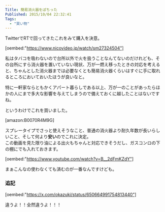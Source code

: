 ```yaml
---
Title: 簡易消火器をぽちった
Published: 2015/10/04 22:32:41
Tags:
  - "買い物"
---
```

TwitterでRTで回ってきたこれをみて購入を決意。  

[oembed:"https://www.nicovideo.jp/watch/sm27324504"]

私はタバコを吸わないので台所以外で火を扱うことなんてないのだけれども、その台所にすら消火器を置いていない現状、万が一燃え移ったときの対応を考えると、ちゃんとした消火器までは必要なくとも簡易消火器くらいはすぐに手に取れるところにおいておいたほうが良いなと。  

特に一軒家ならともかくアパート暮らしである以上、万が一のことがあったらほかの人にまで多大な影響を与えてしまうので備えておくに越したことはないですね。  

というわけでこれを買いました。  

[amazon:B0070R4M9G]

<!-- more -->

スプレータイプでさっと使えそうなこと、普通の消火器より耐久年数が長いらしいこと、そして何より<b>安い</b>のでこれに決定。  
この動画を見た限り油による出火もちゃんと対応できそうだし、ガスコンロの下の棚にでも入れておきます。  



[oembed:"https://www.youtube.com/watch?v=B__2dFmKZdY"]



まぁこんなの使わなくても済むのが一番なんですけども。  


### 追記  

[oembed:"https://x.com/okazuki/status/650664991754813440"]


違うよ！！全然違うよ！！！
